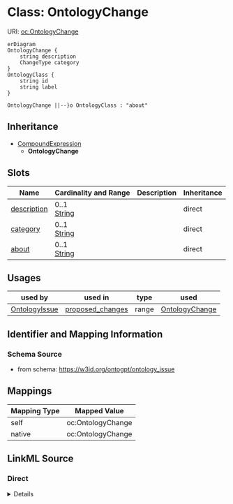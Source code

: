 # Class: OntologyChange



URI: [oc:OntologyChange](http://w3id.org/ontogpt/ontology-class-templateOntologyChange)


```mermaid
erDiagram
OntologyChange {
    string description  
    ChangeType category  
}
OntologyClass {
    string id  
    string label  
}

OntologyChange ||--}o OntologyClass : "about"

```




## Inheritance
* [CompoundExpression](CompoundExpression.md)
    * **OntologyChange**



## Slots

| Name | Cardinality and Range | Description | Inheritance |
| ---  | --- | --- | --- |
| [description](description.md) | 0..1 <br/> [String](String.md) |  | direct |
| [category](category.md) | 0..1 <br/> [String](String.md) |  | direct |
| [about](about.md) | 0..1 <br/> [String](String.md) |  | direct |





## Usages

| used by | used in | type | used |
| ---  | --- | --- | --- |
| [OntologyIssue](OntologyIssue.md) | [proposed_changes](proposed_changes.md) | range | [OntologyChange](OntologyChange.md) |






## Identifier and Mapping Information







### Schema Source


* from schema: https://w3id.org/ontogpt/ontology_issue





## Mappings

| Mapping Type | Mapped Value |
| ---  | ---  |
| self | oc:OntologyChange |
| native | oc:OntologyChange |





## LinkML Source

<!-- TODO: investigate https://stackoverflow.com/questions/37606292/how-to-create-tabbed-code-blocks-in-mkdocs-or-sphinx -->

### Direct

<details>
```yaml
name: OntologyChange
from_schema: https://w3id.org/ontogpt/ontology_issue
rank: 1000
is_a: CompoundExpression
attributes:
  description:
    name: description
    description: A succinct description of the proposed change
    from_schema: https://w3id.org/ontogpt/ontology_issue
  category:
    name: category
    description: What kind of change?
    from_schema: https://w3id.org/ontogpt/ontology_issue
    range: ChangeType
  about:
    name: about
    annotations:
      prompt:
        tag: prompt
        value: semicolon-separated list of specific terms in the ontology which will
          be affected by the change.
    description: What terms in the ontology will this change affect?
    from_schema: https://w3id.org/ontogpt/ontology_issue
    multivalued: true
    range: OntologyClass

```
</details>

### Induced

<details>
```yaml
name: OntologyChange
from_schema: https://w3id.org/ontogpt/ontology_issue
rank: 1000
is_a: CompoundExpression
attributes:
  description:
    name: description
    description: A succinct description of the proposed change
    from_schema: https://w3id.org/ontogpt/ontology_issue
    alias: description
    owner: OntologyChange
    domain_of:
    - OntologyProblem
    - OntologyChange
    range: string
  category:
    name: category
    description: What kind of change?
    from_schema: https://w3id.org/ontogpt/ontology_issue
    alias: category
    owner: OntologyChange
    domain_of:
    - OntologyProblem
    - OntologyChange
    range: ChangeType
  about:
    name: about
    annotations:
      prompt:
        tag: prompt
        value: semicolon-separated list of specific terms in the ontology which will
          be affected by the change.
    description: What terms in the ontology will this change affect?
    from_schema: https://w3id.org/ontogpt/ontology_issue
    multivalued: true
    alias: about
    owner: OntologyChange
    domain_of:
    - OntologyProblem
    - OntologyChange
    range: OntologyClass

```
</details>